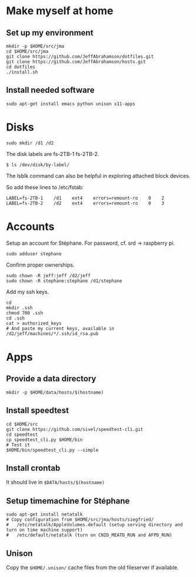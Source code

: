 # Make myself at home

## Set up my environment

    mkdir -p $HOME/src/jma
    cd $HOME/src/jma
    git clone https://github.com/JeffAbrahamson/dotfiles.git
    git clone https://github.com/JeffAbrahamson/hosts.git
    cd dotfiles
    ./install.sh

## Install needed software

    sudo apt-get install emacs python unison x11-apps


# Disks

    sudo mkdir /d1 /d2

The disk labels are fs-2TB-1  fs-2TB-2.

    $ ls /dev/disk/by-label/

The lsblk command can also be helpful in exploring attached block devices.

So add these lines to /etc/fstab:

    LABEL=fs-2TB-1    /d1    ext4    errors=remount-ro    0    2
    LABEL=fs-2TB-2    /d2    ext4    errors=remount-ro    0    3

# Accounts

Setup an account for Stéphane.  For password, cf. srd -> raspberry pi.

    sudo adduser stephane

Confirm proper ownerships.

    sudo chown -R jeff:jeff /d2/jeff
    sudo chown -R stephane:stephane /d1/stephane

Add my ssh keys.

    cd
    mkdir .ssh
    chmod 700 .ssh
    cd .ssh
    cat > authorized_keys
    # And paste my current keys, available in /d2/jeff/machines/*/.ssh/id_rsa.pub
    

# Apps

## Provide a data directory

    mkdir -p $HOME/data/hosts/$(hostname)

## Install speedtest

    cd $HOME/src
    git clone https://github.com/sivel/speedtest-cli.git
    cd speedtest
    cp speedtest_cli.py $HOME/bin
    # Test it
    $HOME/bin/speedtest_cli.py --simple

## Install crontab

It should live in `$DATA/hosts/$(hostname)`

## Setup timemachine for Stéphane

    sudo apt-get install netatalk
    # Copy configuration from $HOME/src/jma/hosts/siegfried/
    #   /etc/netatalk/AppleVolumes.default (setup serving directory and turn on time machine support)
    #   /etc/default/netatalk (turn on CNID_MEATD_RUN and AFPD_RUN)

## Unison

Copy the `$HOME/.unison/` cache files from the old fileserver if available.
